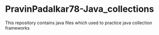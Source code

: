 # PravinPadalkar78-Java_collections
This repository contains java files which used to practice java collection frameworks
